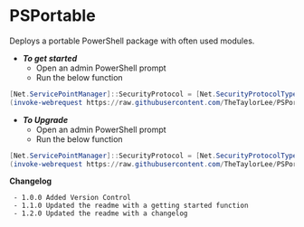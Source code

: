 # PSPortable

Deploys a portable PowerShell package with often used modules.

* *__To get started__*
  * Open an admin PowerShell prompt
  * Run the below function

```Powershell
[Net.ServicePointManager]::SecurityProtocol = [Net.SecurityProtocolType]::Tls12
(invoke-webrequest https://raw.githubusercontent.com/TheTaylorLee/PSPortable/master/Deploy-PSPortable.ps1).content | Invoke-Expression
```

* *__To Upgrade__*
  * Open an admin PowerShell prompt
  * Run the below function

```Powershell
[Net.ServicePointManager]::SecurityProtocol = [Net.SecurityProtocolType]::Tls12
(invoke-webrequest https://raw.githubusercontent.com/TheTaylorLee/PSPortable/master/Invoke-VersionUpdate.ps1).content | Invoke-Expression
```

**Changelog**

     - 1.0.0 Added Version Control
     - 1.1.0 Updated the readme with a getting started function
     - 1.2.0 Updated the readme with a changelog